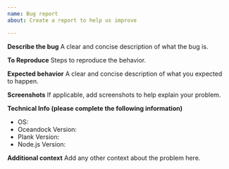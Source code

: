 ```yaml
---
name: Bug report
about: Create a report to help us improve

---
```


**Describe the bug**
A clear and concise description of what the bug is.

**To Reproduce**
Steps to reproduce the behavior.

**Expected behavior**
A clear and concise description of what you expected to happen.

**Screenshots**
If applicable, add screenshots to help explain your problem.

**Technical Info (please complete the following information)**
 - OS:
 - Oceandock Version:
 - Plank Version:
 - Node.js Version:

**Additional context**
Add any other context about the problem here.
